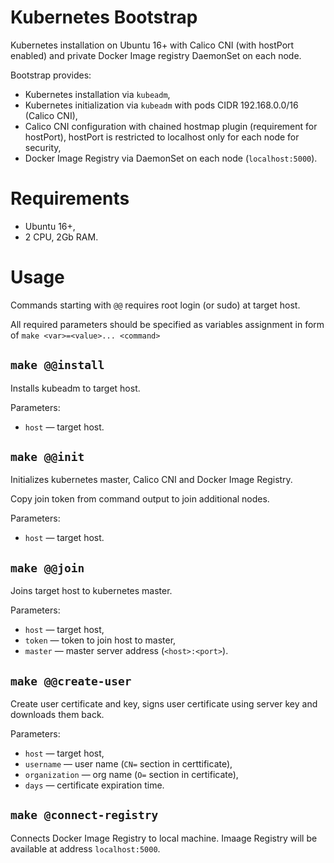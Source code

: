 # Kubernetes Bootstrap

Kubernetes installation on Ubuntu 16+ with Calico CNI (with hostPort enabled)
and private Docker Image registry DaemonSet on each node.

Bootstrap provides:

* Kubernetes installation via `kubeadm`,
* Kubernetes initialization via `kubeadm` with pods CIDR 192.168.0.0/16 (Calico
  CNI),
* Calico CNI configuration with chained hostmap plugin (requirement for
  hostPort), hostPort is restricted to localhost only for each node for
  security,
* Docker Image Registry via DaemonSet on each node (`localhost:5000`).

# Requirements

* Ubuntu 16+,
* 2 CPU, 2Gb RAM.

# Usage

Commands starting with `@@` requires root login (or sudo) at target host.

All required parameters should be specified as variables assignment in form
of `make <var>=<value>... <command>`

## `make @@install`

Installs kubeadm to target host.

Parameters:

* `host` — target host.

## `make @@init`

Initializes kubernetes master, Calico CNI and Docker Image Registry.

Copy join token from command output to join additional nodes.

Parameters:

* `host` — target host.

## `make @@join`

Joins target host to kubernetes master.

Parameters:

* `host` — target host,
* `token` — token to join host to master,
* `master` — master server address (`<host>:<port>`).

## `make @@create-user`

Create user certificate and key, signs user certificate using server key and
downloads them back.

Parameters:

* `host` — target host,
* `username` — user name (`CN=` section in certtificate),
* `organization` — org name (`O=` section in certificate),
* `days` — certificate expiration time.

## `make @connect-registry`

Connects Docker Image Registry to local machine. Imaage Registry will be
available at address `localhost:5000`.
